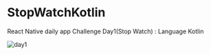 # StopWatchKotlin
React Native daily app Challenge Day1(Stop Watch) : Language Kotlin

![day1](https://user-images.githubusercontent.com/21023833/36474189-c0d6637e-171c-11e8-9060-a82512ffc1a5.gif)

